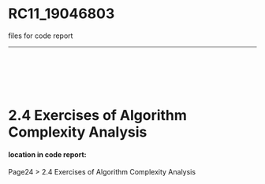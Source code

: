 # RC11_19046803
files for code report
***
<br />
<br />
<br />
<br />

# 2.4 Exercises of Algorithm Complexity Analysis
#### location in code report: 
Page24 > 2.4 Exercises of Algorithm Complexity Analysis

